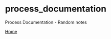 # process_documentation
Process Documentation - Random notes

[Home](https://github.com/mneunomne/process_documentation/wiki)
